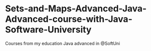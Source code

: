 # Sets-and-Maps-Advanced-Java-Advanced-course-with-Java-Software-University
Courses from my education Java advanced in @SoftUni
